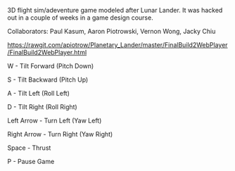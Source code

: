 3D flight sim/adeventure game modeled after Lunar Lander. It was hacked out in a couple of weeks in a game design course.

Collaborators:
    Paul Kasum, 
    Aaron Piotrowski, 
    Vernon Wong, 
    Jacky Chiu

https://rawgit.com/apiotrow/Planetary_Lander/master/FinalBuild2WebPlayer/FinalBuild2WebPlayer.html


W - Tilt Forward (Pitch Down)

S - Tilt Backward (Pitch Up)

A - Tilt Left (Roll Left)

D - Tilt Right (Roll Right)

Left Arrow - Turn Left (Yaw Left)

Right Arrow - Turn Right (Yaw Right)

Space - Thrust

P - Pause Game

